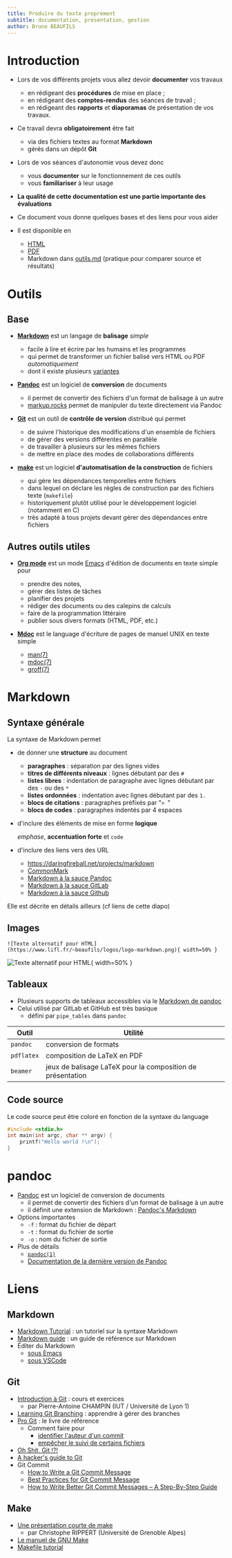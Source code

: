 ```yaml
---
title: Produire du texte proprement
subtitle: documentation, présentation, gestion
author: Bruno BEAUFILS
---
```


# Introduction

- Lors de vos différents projets vous allez devoir **documenter** vos
  travaux
    - en rédigeant des **procédures** de mise en place ;
    - en rédigeant des **comptes-rendus** des séances de travail ;
    - en rédigeant des **rapports** et **diaporamas** de présentation
      de vos travaux.

- Ce travail devra **obligatoirement** être fait
    - via des fichiers textes au format **Markdown**
    - gérés dans un dépôt **Git**
    
- Lors de vos séances d'autonomie vous devez donc
    - vous **documenter** sur le fonctionnement de ces outils
    - vous **familiariser** à leur usage

- **La qualité de cette documentation est une partie importante des évaluations**
  
- Ce document vous donne quelques bases et des liens pour vous aider

- Il est disponible en
  - [HTML](outils.html)
  - [PDF](outils.pdf)
  - Markdown dans [outils.md](outils.md) (pratique pour comparer source et résultats)

# Outils

## Base

- [**Markdown**](https://daringfireball.net/projects/markdown) est un
  langage de **balisage** *simple*
    - facile à lire et écrire par les humains et les programmes
    - qui permet de transformer un fichier balisé vers HTML ou PDF *automatiquement*
    - dont il existe plusieurs [variantes](https://flavoredmarkdown.com/)
    
- [**Pandoc**](https://pandoc.org) est un logiciel de **conversion** de documents
    - il permet de convertir des fichiers d'un format de balisage à un autre
    - [markup.rocks](https://markup.rocks) permet de manipuler du texte directement via Pandoc

- [**Git**](https://git-scm.com/) est un outil de **contrôle de version** distribué qui permet
    - de suivre l'historique des modifications d'un ensemble de fichiers
    - de gérer des versions différentes en parallèle
    - de travailler à plusieurs sur les mêmes fichiers
    - de mettre en place des modes de collaborations différents
    
- [**make**](https://www.gnu.org/software/make/manual/make.html) est
  un logiciel **d'automatisation de la construction** de fichiers
  - qui gère les dépendances temporelles entre fichiers
  - dans lequel on déclare les règles de construction par des fichiers texte (`makefile`)
  - historiquement plutôt utilisé pour le développement logiciel
    (notamment en C)
  - très adapté à tous projets devant gérer des dépendances entre
    fichiers

## Autres outils utiles

- [**Org mode**](https://orgmode.org) est un mode
  [Emacs](https://www.gnu.org/software/emacs/) d'édition de
  documents en texte simple pour
    - prendre des notes,
    - gérer des listes de tâches
    - planifier des projets
    - rédiger des documents ou des calepins de calculs
    - faire de la programmation littéraire
    - publier sous divers formats (HTML, PDF, etc.)

- [**Mdoc**](https://manpages.bsd.lv/mdoc.html) est le language
  d'écriture de pages de manuel UNIX en texte simple
    - [man(7)](https://manpages.debian.org/man.7.html)
    - [mdoc(7)](https://manpages.debian.org/mandoc_mdoc.7.html)
    - [groff(7)](https://manpages.debian.org/groff.7.html)

# Markdown

## Syntaxe générale

La syntaxe de Markdown permet 

- de donner une **structure** au document
    - **paragraphes** : séparation par des lignes vides
    - **titres de différents niveaux** : lignes débutant par des `#`
    - **listes libres** : indentation de paragraphe avec lignes débutant par des `-` ou des `*`
    - **listes ordonnées** : indentation avec lignes débutant par des `1.`
    - **blocs de citations** : paragraphes préfixés par "`> `"
    - **blocs de codes** : paragraphes indentés par 4 espaces

- d'inclure des éléments de mise en forme **logique**

    *emphase*, **accentuation forte** et `code`

- d'inclure des liens vers des URL
    - <https://daringfireball.net/projects/markdown>
    - [CommonMark](https://commonmark.org)
    - [Markdown à la sauce Pandoc](https://pandoc.org/MANUAL.html#pandocs-markdown)
    - [Markdown à la sauce GitLab](https://gitlab.com/help/user/markdown.md)
    - [Markdown à la sauce Github](https://guides.github.com/features/mastering-markdown)

    
Elle est décrite en détails ailleurs (cf liens de cette diapo)

## Images

`![Texte alternatif pour HTML](https://www.lifl.fr/~beaufils/logos/logo-markdown.png){ width=50% }`

![Texte alternatif pour HTML](https://www.lifl.fr/~beaufils/logos/logo-markdown.png){ width=50% }

## Tableaux

- Plusieurs supports de tableaux accessibles via le [Markdown de pandoc](https://pandoc.org/MANUAL.html#tables)
- Celui utilisé par GitLab et GitHub est très basique
    - défini par `pipe_tables` dans `pandoc`
    
| **Outil**  | **Utilité**                                                 |
|------------|-------------------------------------------------------------|
| `pandoc`   | conversion de formats                                       |
| `pdflatex` | composition de LaTeX en PDF                                 |
| `beamer`   | jeux de balisage LaTeX pour la composition de présentation  |

## Code source

Le code source peut être coloré en fonction de la syntaxe du language

```c
#include <stdio.h>
int main(int argc, char ** argv) {
    printf("Hello world !\n");
}
```

# pandoc

- [Pandoc](https://pandoc.org) est un logiciel de conversion de documents
    - il permet de convertir des fichiers d'un format de balisage à un autre
    - il définit une extension de Markdown : [Pandoc's Markdown](https://pandoc.org/MANUAL.html#pandocs-markdown)
- Options importantes
    - `-f` : format du fichier de départ
    - `-t` : format du fichier de sortie
    - `-o` : nom du fichier de sortie
- Plus de détails
    - [`pandoc(1)`](https://manpages.debian.org/bullseye/pandoc/pandoc.1.en.html)
    - [Documentation de la dernière version de Pandoc](https://pandoc.org/MANUAL.html)

# Liens

## Markdown

- [Markdown Tutorial](https://www.markdowntutorial.com/fr) : un tutoriel sur la syntaxe Markdown
- [Markdown guide](https://www.markdownguide.org) : un guide de référence sur Markdown
- Éditer du Markdown
    - [sous Emacs](https://jblevins.org/projects/markdown-mode)
    - [sous VSCode](https://code.visualstudio.com/Docs/languages/markdown)

## Git 

- [Introduction à Git](https://perso.liris.cnrs.fr/pierre-antoine.champin/enseignement/intro-git/slides/index.html#1) : cours et exercices
    - par Pierre-Antoine CHAMPIN (IUT / Université de Lyon 1)
- [Learning Git Branching](https://learngitbranching.js.org/?locale=fr_FR) : apprendre à gérer des branches
- [Pro Git](https://git-scm.com/book/fr/v2) : le livre de référence
  - Comment faire pour
    - [identifier l'auteur d'un commit](https://git-scm.com/book/fr/v2//Les-tripes-de-Git-Les-variables-d’environnement#_création_de_commits)
    - [empêcher le suivi de certains fichiers](https://git-scm.com/docs/gitignore/fr)
- [Oh Shit, Git !?!](https://ohshitgit.com)
- [A hacker's guide to Git](https://wildlyinaccurate.com/a-hackers-guide-to-git)
- Git Commit
  - [How to Write a Git Commit Message](https://cbea.ms/git-commit)
  - [Best Practices for Git Commit Message](https://www.baeldung.com/ops/git-commit-messages)
  - [How to Write Better Git Commit Messages – A Step-By-Step Guide](https://www.freecodecamp.org/news/how-to-write-better-git-commit-messages/)


## Make

- [Une présentation courte de make](make.html)
  - par Christophe RIPPERT (Université de Grenoble Alpes)
- [Le manuel de GNU Make](https://www.gnu.org/software/make/manual/make.html#Overview)
- [Makefile tutorial](https://makefiletutorial.com/)

